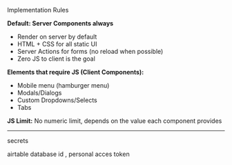 Implementation Rules

**Default: Server Components always**
- Render on server by default
- HTML + CSS for all static UI
- Server Actions for forms (no reload when possible)
- Zero JS to client is the goal

**Elements that require JS (Client Components):**
- Mobile menu (hamburger menu)
- Modals/Dialogs
- Custom Dropdowns/Selects
- Tabs

**JS Limit:** No numeric limit, depends on the value each component provides

---

secrets

airtable database id , personal acces token